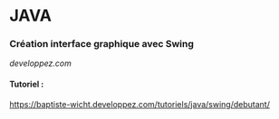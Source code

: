 # JAVA
### Création interface graphique avec Swing

*developpez.com*

#### Tutoriel : 

https://baptiste-wicht.developpez.com/tutoriels/java/swing/debutant/
